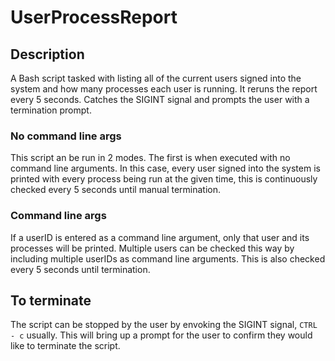 # UserProcessReport

## Description
A Bash script tasked with listing all of the current users signed into the system and how many processes each user is running. It reruns the report every 5 seconds. Catches the SIGINT signal and prompts the user with a termination prompt.

### No command line args
This script an be run in 2 modes. The first is when executed with no command line arguments. In this case, every user signed into the system is printed with every process being run at the given time, this is continuously checked every 5 seconds until manual termination.
### Command line args
If a userID is entered as a command line argument, only that user and its processes will be printed. Multiple users can be checked this way by including multiple userIDs as command line arguments. This is also checked every 5 seconds until termination.

## To terminate
The script can be stopped by the user by envoking the SIGINT signal, `CTRL - c` usually. This will bring up a prompt for the user to confirm they would like to terminate the script.
